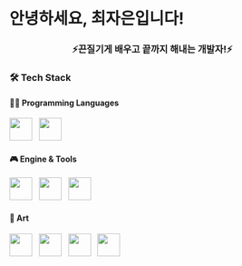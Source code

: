 <h1 align="left"> 안녕하세요, 최자은입니다! </h1>
<h3 align="center">⚡끈질기게 배우고 끝까지 해내는 개발자!⚡</h3>

### 🛠 Tech Stack

#### 👨‍💻 Programming Languages  
<img src="https://cdn.jsdelivr.net/gh/devicons/devicon/icons/c/c-original.svg" width="40"/> &nbsp;
<img src="https://cdn.jsdelivr.net/gh/devicons/devicon/icons/csharp/csharp-original.svg" width="40"/>

#### 🎮 Engine & Tools  
<img src="https://cdn.jsdelivr.net/gh/devicons/devicon/icons/unity/unity-original.svg" width="40"/> &nbsp;
<img src="https://your-url.com/redbrick-icon.png" width="40"/> &nbsp;
<img src="https://your-url.com/maplestoryworld-icon.png" width="40"/>

#### 🎨 Art  
<img src="https://cdn.jsdelivr.net/gh/devicons/devicon/icons/photoshop/photoshop-plain.svg" width="40"/> &nbsp;
<img src="https://blog.kakaocdn.net/dn/cH60Ic/btsud13KqQK/qSSTTxejnDA84fIP5eyO8K/img.png" width="40"/> &nbsp;
<img src="" width="40"/> &nbsp;
<img src="https://your-url.com/aseprite-icon.png" width="40"/>
